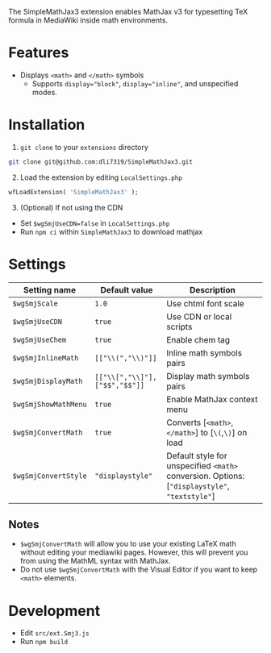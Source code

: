 The SimpleMathJax3 extension enables MathJax v3 for typesetting TeX formula in MediaWiki inside math environments.

# Features
* Displays `<math>` and `</math>` symbols
  * Supports `display="block"`, `display="inline"`, and unspecified modes.

# Installation
1. `git clone` to your `extensions` directory
```Bash
git clone git@github.com:dli7319/SimpleMathJax3.git
```
2. Load the extension by editing `LocalSettings.php`
```PHP
wfLoadExtension( 'SimpleMathJax3' );
```
3. (Optional) If not using the CDN
 * Set `$wgSmjUseCDN=false` in `LocalSettings.php`
 * Run `npm ci` within `SimpleMathJax3` to download mathjax


# Settings
| Setting name         | Default value                 | Description                                   |
| -------------------- | ----------------------------- | --------------------------------------------- |
| `$wgSmjScale`        | `1.0`                           | Use chtml font scale                              |
| `$wgSmjUseCDN`       | `true`                          | Use CDN or local scripts                      |
| `$wgSmjUseChem`      | `true`                          | Enable chem tag                               |
| `$wgSmjInlineMath`   | `[["\\(","\\)"]]`               | Inline math symbols pairs                     |
| `$wgSmjDisplayMath`  | `[["\\[","\\]"],["$$","$$"]]`   | Display math symbols pairs                    |
| `$wgSmjShowMathMenu` | `true`                          | Enable MathJax context menu                   |
| `$wgSmjConvertMath`  | `true`                          | Converts [`<math>`,`</math>`] to [`\(`,`\)`] on load  |
| `$wgSmjConvertStyle`  | `"displaystyle"`                 | Default style for unspecified `<math>` conversion. Options: [`"displaystyle"`, `"textstyle"`]  |


## Notes
* `$wgSmjConvertMath` will allow you to use your existing LaTeX math without editing your mediawiki pages.
However, this will prevent you from using the MathML syntax with MathJax.
* Do not use `$wgSmjConvertMath` with the Visual Editor if you want to keep `<math>` elements.

# Development
* Edit `src/ext.Smj3.js`
* Run `npm build`
